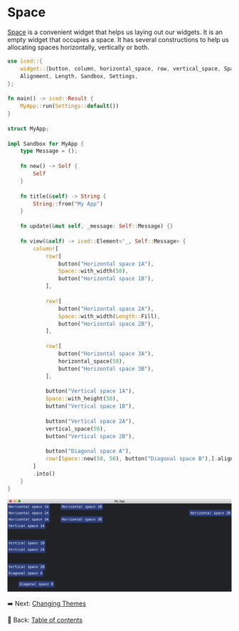 # Space

[Space](https://docs.rs/iced/latest/iced/widget/space/struct.Space.html) is a convenient widget that helps us laying out our widgets.
It is an empty widget that occupies a space.
It has several constructions to help us allocating spaces horizontally, vertically or both.

```rust
use iced::{
    widget::{button, column, horizontal_space, row, vertical_space, Space},
    Alignment, Length, Sandbox, Settings,
};

fn main() -> iced::Result {
    MyApp::run(Settings::default())
}

struct MyApp;

impl Sandbox for MyApp {
    type Message = ();

    fn new() -> Self {
        Self
    }

    fn title(&self) -> String {
        String::from("My App")
    }

    fn update(&mut self, _message: Self::Message) {}

    fn view(&self) -> iced::Element<'_, Self::Message> {
        column![
            row![
                button("Horizontal space 1A"),
                Space::with_width(50),
                button("Horizontal space 1B"),
            ],

            row![
                button("Horizontal space 2A"),
                Space::with_width(Length::Fill),
                button("Horizontal space 2B"),
            ],

            row![
                button("Horizontal space 3A"),
                horizontal_space(50),
                button("Horizontal space 3B"),
            ],

            button("Vertical space 1A"),
            Space::with_height(50),
            button("Vertical space 1B"),
            
            button("Vertical space 2A"),
            vertical_space(50),
            button("Vertical space 2B"),
            
            button("Diagonal space A"),
            row![Space::new(50, 50), button("Diagonal space B"),].align_items(Alignment::End)
        ]
        .into()
    }
}
```

![Space](./pic/space.png)

:arrow_right:  Next: [Changing Themes](./changing_themes.md)

:blue_book: Back: [Table of contents](./../README.md)
